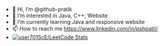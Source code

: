 - 👋 Hi, I’m @github-pratik
- 👀 I’m interested in Java, C++, Website
- 🌱 I’m currently learning Java and responsive website
- 📫 How to reach me https://www.linkedin.com/in/pshpatil/
- [![user7015cE/LeetCode Stats](https://leetcode-stats.vercel.app/api?username<USERNAME>&theme=<THEME>)](https://github.com/JeremyTsaii/leetcode-stats)
<!---
github-pratik/github-pratik is a ✨ special ✨ repository because its `README.md` (this file) appears on your GitHub profile.
You can click the Preview link to take a look at your changes.
--->
